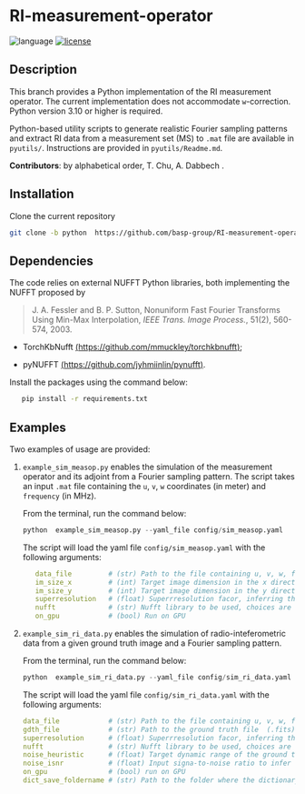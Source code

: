 # RI-measurement-operator

![language](https://img.shields.io/badge/language-Python-orange.svg)
[![license](https://img.shields.io/badge/license-GPL--3.0-brightgreen.svg)](LICENSE)
<!-- [![pre-commit](https://img.shields.io/badge/pre--commit-enabled-brightgreen?logo=pre-commit&logoColor=white)](https://github.com/pre-commit/pre-commit) -->

## Description

This branch provides a Python implementation of the RI measurement operator. The current implementation does not accommodate `w`-correction. Python version 3.10 or higher is required.

Python-based utility scripts to generate realistic Fourier sampling patterns and extract RI data from a measurement set (MS) to `.mat` file are available in  `pyutils/`. Instructions are provided in `pyutils/Readme.md`.


**Contributors**: by alphabetical order, T. Chu, A. Dabbech .


## Installation

Clone the current repository

```bash
git clone -b python  https://github.com/basp-group/RI-measurement-operator.git
```

## Dependencies

The code relies on external NUFFT Python libraries, both implementing the NUFFT proposed by

> J. A. Fessler and B. P. Sutton, Nonuniform Fast Fourier Transforms Using Min-Max Interpolation, *IEEE Trans. Image Process.*, 51(2), 560-574, 2003.


- TorchKbNufft   [(https://github.com/mmuckley/torchkbnufft)](https://github.com/mmuckley/torchkbnufft);

- pyNUFFT [(https://github.com/jyhmiinlin/pynufft)](https://github.com/jyhmiinlin/pynufft).

Install the packages using the command below:
``` bash
   pip install -r requirements.txt
```
## Examples

Two examples of usage are provided: 

1. `example_sim_measop.py` enables the simulation of the measurement operator and its adjoint from a Fourier sampling pattern.
   The script takes an input `.mat` file containing the `u`, `v`, `w` coordinates (in meter) and `frequency` (in MHz).  

   From the terminal, run the command below:
   ``` Python
   python  example_sim_measop.py --yaml_file config/sim_measop.yaml
   ```
   The script will load the yaml file `config/sim_measop.yaml` with the following arguments:
   ``` yaml
      data_file         # (str) Path to the file containing u, v, w, frequency, and imweight (optional)
      im_size_x         # (int) Target image dimension in the x direction
      im_size_y         # (int) Target image dimension in the y direction
      superresolution   # (float) Superrresolution facor, inferring the bandwidth of the imaged spatial Fourier domain
      nufft             # (str) Nufft library to be used, choices are ['pynufft', 'tkbn']
      on_gpu            # (bool) Run on GPU
   ```


2. `example_sim_ri_data.py` enables the simulation of radio-inteferometric data from a given ground truth image and a Fourier sampling pattern.

   From the terminal, run the command below:
   ``` Python
   python  example_sim_ri_data.py --yaml_file config/sim_ri_data.yaml
   ```
   The script will load the yaml file `config/sim_ri_data.yaml` with the following arguments:
   ``` yaml
   data_file            # (str) Path to the file containing u, v, w, frequency, and imweight (optional)
   gdth_file            # (str) Path to the ground truth file  (.fits)
   superresolution      # (float) Superrresolution facor, inferring the bandwidth of the imaged spatial Fourier domain
   nufft                # (str) Nufft library to be used, choices are ['pynufft', 'tkbn']
   noise_heuristic      # (float) Target dynamic range of the ground truth image used to infer the noise level (option 1)
   noise_isnr           # (float) Input signa-to-noise ratio to infer the noise level (option 2)
   on_gpu               # (bool) run on GPU
   dict_save_foldername # (str) Path to the folder where the dictionary will be saved
    ```
